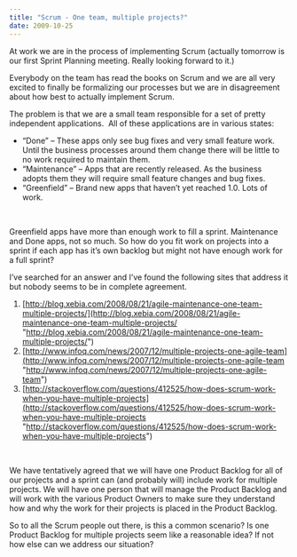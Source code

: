 ```yaml
---
title: "Scrum - One team, multiple projects?"
date: 2009-10-25
---
```

At work we are in the process of implementing Scrum (actually tomorrow
is our first Sprint Planning meeting. Really looking forward to it.)

Everybody on the team has read the books on Scrum and we are all very
excited to finally be formalizing our processes but we are in
disagreement about how best to actually implement Scrum.

The problem is that we are a small team responsible for a set of pretty
independent applications.  All of these applications are in various
states:

-   “Done” – These apps only see bug fixes and very small feature work.
    Until the business processes around them change there will be little
    to no work required to maintain them.
-   “Maintenance” – Apps that are recently released. As the business
    adopts them they will require small feature changes and bug fixes.
-   “Greenfield” – Brand new apps that haven’t yet reached 1.0. Lots of
    work.

 

Greenfield apps have more than enough work to fill a sprint. Maintenance
and Done apps, not so much. So how do you fit work on projects into a
sprint if each app has it’s own backlog but might not have enough work
for a full sprint? 

I’ve searched for an answer and I’ve found the following sites that
address it but nobody seems to be in complete agreement.

1.  [http://blog.xebia.com/2008/08/21/agile-maintenance-one-team-multiple-projects/](http://blog.xebia.com/2008/08/21/agile-maintenance-one-team-multiple-projects/ "http://blog.xebia.com/2008/08/21/agile-maintenance-one-team-multiple-projects/")
2.  [http://www.infoq.com/news/2007/12/multiple-projects-one-agile-team](http://www.infoq.com/news/2007/12/multiple-projects-one-agile-team "http://www.infoq.com/news/2007/12/multiple-projects-one-agile-team")
3.  [http://stackoverflow.com/questions/412525/how-does-scrum-work-when-you-have-multiple-projects](http://stackoverflow.com/questions/412525/how-does-scrum-work-when-you-have-multiple-projects "http://stackoverflow.com/questions/412525/how-does-scrum-work-when-you-have-multiple-projects")

 

We have tentatively agreed that we will have one Product Backlog for all
of our projects and a sprint can (and probably will) include work for
multiple projects. We will have one person that will manage the Product
Backlog and will work with the various Product Owners to make sure they
understand how and why the work for their projects is placed in the
Product Backlog.

So to all the Scrum people out there, is this a common scenario? Is one
Product Backlog for multiple projects seem like a reasonable idea? If
not how else can we address our situation? 